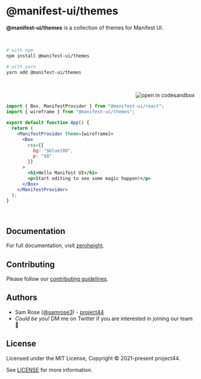 # @manifest-ui/themes

**@manifest-ui/themes** is a collection of themes for Manifest UI.

<p><br /></p>

```sh
# with npm
npm install @manifest-ui/themes

# with yarn
yarn add @manifest-ui/themes
```

<p><br /></p>

<a href="https://codesandbox.io/s/manifest-ui-e8z8c"><img src="https://img.shields.io/badge/-Edit_in_Sandbox-2b354f?logo=codesandbox&style=flat-square" alt="open in codesandbox" valign="middle" align="right"></a>

<br />

```jsx
import { Box, ManifestProvider } from "@manifest-ui/react";
import { wireframe } from "@manifest-ui/themes";

export default function App() {
  return (
    <ManifestProvider theme={wireframe}>
      <Box
        css={{
          bg: "$blue100",
          p: "$8"
        }}
      >
        <h1>Hello Manifest UI</h1>
        <p>Start editing to see some magic happen!</p>
      </Box>
    </ManifestProvider>
  );
}
```

<p><br /></p>

## Documentation

For full documentation, visit [zeroheight](https://zeroheight.com/27d9b4710).

## Contributing

Please follow our [contributing guidelines](./CONTRIBUTING.md).

## Authors

- Sam Rose ([@samrose3](https://twitter.com/_samrose3_)) - [project44](https://project44.com)
- _Could be you!_ DM me on Twitter if you are interested in joining our team 🎉

## License

Licensed under the MIT License, Copyright © 2021-present project44.

See [LICENSE](./LICENSE.md) for more information.

